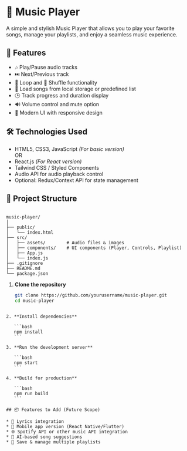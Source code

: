 
# 🎵 Music Player

A simple and stylish Music Player that allows you to play your favorite songs, manage your playlists, and enjoy a seamless music experience.

## 🚀 Features

- 🎶 Play/Pause audio tracks
- ⏭️ Next/Previous track
- 🔁 Loop and 🔀 Shuffle functionality
- 📂 Load songs from local storage or predefined list
- 🕒 Track progress and duration display
- 🔊 Volume control and mute option
- 🎨 Modern UI with responsive design

## 🛠️ Technologies Used

- HTML5, CSS3, JavaScript *(For basic version)*  
OR  
- React.js *(For React version)*  
- Tailwind CSS / Styled Components  
- Audio API for audio playback control  
- Optional: Redux/Context API for state management

## 📁 Project Structure

```

music-player/
│
├── public/
│   └── index.html
├── src/
│   ├── assets/        # Audio files & images
│   ├── components/    # UI components (Player, Controls, Playlist)
│   ├── App.js
│   └── index.js
├── .gitignore
├── README.md
└── package.json

````


1. **Clone the repository**
   ```bash
   git clone https://github.com/yourusername/music-player.git
   cd music-player
````

2. **Install dependencies**

   ```bash
   npm install
   ```

3. **Run the development server**

   ```bash
   npm start
   ```

4. **Build for production**

   ```bash
   npm run build
   ```

## 📦 Features to Add (Future Scope)

* 🎤 Lyrics integration
* 📱 Mobile app version (React Native/Flutter)
* 🌐 Spotify API or other music API integration
* 🧠 AI-based song suggestions
* 🧾 Save & manage multiple playlists

